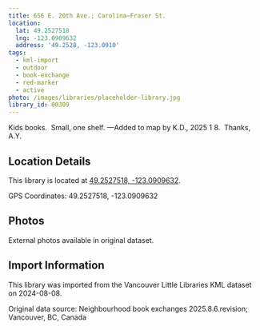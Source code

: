 ```yaml
---
title: 656 E. 20th Ave.; Carolina—Fraser St.
location:
  lat: 49.2527518
  lng: -123.0909632
  address: '49.2528, -123.0910'
tags:
  - kml-import
  - outdoor
  - book-exchange
  - red-marker
  - active
photo: /images/libraries/placeholder-library.jpg
library_id: 00309
---
```

Kids books.  Small, one shelf.
—Added to map by K.D., 2025 1 8.  Thanks, A.Y.

## Location Details

This library is located at [49.2527518, -123.0909632](https://www.google.com/maps?q=49.2527518,-123.0909632).

GPS Coordinates: 49.2527518, -123.0909632

## Photos

External photos available in original dataset.

## Import Information

This library was imported from the Vancouver Little Libraries KML dataset on 2024-08-08.

Original data source: Neighbourhood book exchanges 2025.8.6.revision; Vancouver, BC, Canada
